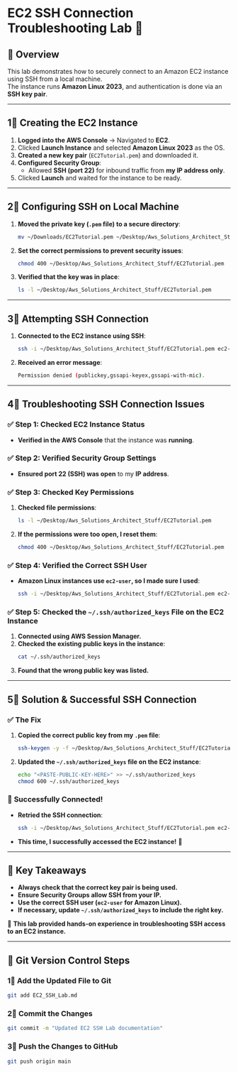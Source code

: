 # EC2 SSH Connection Troubleshooting Lab 🚀

## 📝 Overview
This lab demonstrates how to securely connect to an Amazon EC2 instance using SSH from a local machine.  
The instance runs **Amazon Linux 2023**, and authentication is done via an **SSH key pair**.

---

## 1⃣ Creating the EC2 Instance
1. **Logged into the AWS Console** → Navigated to **EC2**.
2. Clicked **Launch Instance** and selected **Amazon Linux 2023** as the OS.
3. **Created a new key pair** (`EC2Tutorial.pem`) and downloaded it.
4. **Configured Security Group**:
   - Allowed **SSH (port 22)** for inbound traffic from **my IP address only**.
5. Clicked **Launch** and waited for the instance to be ready.

---

## 2⃣ Configuring SSH on Local Machine
1. **Moved the private key (`.pem` file) to a secure directory**:
   ```bash
   mv ~/Downloads/EC2Tutorial.pem ~/Desktop/Aws_Solutions_Architect_Stuff/
   ```
2. **Set the correct permissions to prevent security issues**:
   ```bash
   chmod 400 ~/Desktop/Aws_Solutions_Architect_Stuff/EC2Tutorial.pem
   ```
3. **Verified that the key was in place**:
   ```bash
   ls -l ~/Desktop/Aws_Solutions_Architect_Stuff/EC2Tutorial.pem
   ```

---

## 3⃣ Attempting SSH Connection
1. **Connected to the EC2 instance using SSH**:
   ```bash
   ssh -i ~/Desktop/Aws_Solutions_Architect_Stuff/EC2Tutorial.pem ec2-user@<EC2-Public-IP>
   ```
2. **Received an error message**:
   ```bash
   Permission denied (publickey,gssapi-keyex,gssapi-with-mic).
   ```

---

## 4⃣ Troubleshooting SSH Connection Issues

### ✅ **Step 1: Checked EC2 Instance Status**
- **Verified in the AWS Console** that the instance was **running**.

### ✅ **Step 2: Verified Security Group Settings**
- **Ensured port 22 (SSH) was open** to my **IP address**.

### ✅ **Step 3: Checked Key Permissions**
1. **Checked file permissions**:
   ```bash
   ls -l ~/Desktop/Aws_Solutions_Architect_Stuff/EC2Tutorial.pem
   ```
2. **If the permissions were too open, I reset them**:
   ```bash
   chmod 400 ~/Desktop/Aws_Solutions_Architect_Stuff/EC2Tutorial.pem
   ```

### ✅ **Step 4: Verified the Correct SSH User**
- **Amazon Linux instances use `ec2-user`, so I made sure I used**:
   ```bash
   ssh -i ~/Desktop/Aws_Solutions_Architect_Stuff/EC2Tutorial.pem ec2-user@<EC2-Public-IP>
   ```

### ✅ **Step 5: Checked the `~/.ssh/authorized_keys` File on the EC2 Instance**
1. **Connected using AWS Session Manager.**
2. **Checked the existing public keys in the instance**:
   ```bash
   cat ~/.ssh/authorized_keys
   ```
3. **Found that the wrong public key was listed.**

---

## 5⃣ Solution & Successful SSH Connection

### ✅ **The Fix**
1. **Copied the correct public key from my `.pem` file**:
   ```bash
   ssh-keygen -y -f ~/Desktop/Aws_Solutions_Architect_Stuff/EC2Tutorial.pem
   ```
2. **Updated the `~/.ssh/authorized_keys` file on the EC2 instance**:
   ```bash
   echo "<PASTE-PUBLIC-KEY-HERE>" >> ~/.ssh/authorized_keys
   chmod 600 ~/.ssh/authorized_keys
   ```

### 🎉 **Successfully Connected!**
- **Retried the SSH connection**:
   ```bash
   ssh -i ~/Desktop/Aws_Solutions_Architect_Stuff/EC2Tutorial.pem ec2-user@<EC2-Public-IP>
   ```
- **This time, I successfully accessed the EC2 instance!** 🎯

---

## 🔗 Key Takeaways
- **Always check that the correct key pair is being used.**
- **Ensure Security Groups allow SSH from your IP.**
- **Use the correct SSH user (`ec2-user` for Amazon Linux).**
- **If necessary, update `~/.ssh/authorized_keys` to include the right key.**

🚀 **This lab provided hands-on experience in troubleshooting SSH access to an EC2 instance.**

---

## 📝 Git Version Control Steps

### **1⃣ Add the Updated File to Git**
```bash
git add EC2_SSH_Lab.md
```

### **2⃣ Commit the Changes**
```bash
git commit -m "Updated EC2 SSH Lab documentation"
```

### **3⃣ Push the Changes to GitHub**
```bash
git push origin main
```

